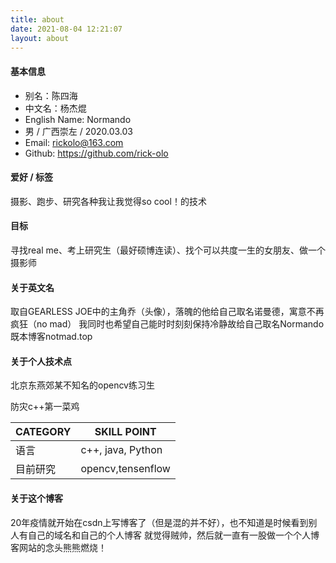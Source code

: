 ```yaml
---
title: about 
date: 2021-08-04 12:21:07
layout: about
---
```


#### 基本信息

- 别名：陈四海
- 中文名：杨杰焜
- English Name: Normando
- 男 / 广西崇左 / 2020.03.03
- Email: rickolo@163.com
- Github: https://github.com/rick-olo

#### 爱好 / 标签

摄影、跑步、研究各种我让我觉得so cool！的技术

#### 目标

寻找real me、考上研究生（最好硕博连读）、找个可以共度一生的女朋友、做一个摄影师

#### 关于英文名

取自GEARLESS JOE中的主角乔（头像），落魄的他给自己取名诺曼德，寓意不再疯狂（no mad）
我同时也希望自己能时时刻刻保持冷静故给自己取名Normando
既本博客notmad.top

#### 关于个人技术点

北京东燕郊某不知名的opencv练习生

防灾c++第一菜鸡

| CATEGORY | SKILL POINT |
| --- | --- |
| 语言 | c++, java, Python |
| 目前研究 | opencv,tensenflow |

#### 关于这个博客

20年疫情就开始在csdn上写博客了（但是混的并不好），也不知道是时候看到别人有自己的域名和自己的个人博客
就觉得贼帅，然后就一直有一股做一个个人博客网站的念头熊熊燃烧！